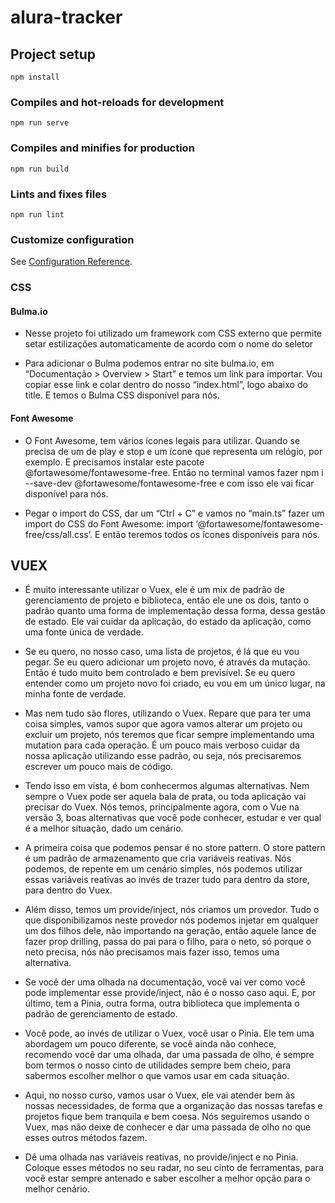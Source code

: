 # alura-tracker

## Project setup
```
npm install
```

### Compiles and hot-reloads for development
```
npm run serve
```

### Compiles and minifies for production
```
npm run build
```

### Lints and fixes files
```
npm run lint
```

### Customize configuration
See [Configuration Reference](https://cli.vuejs.org/config/).

### CSS

#### Bulma.io
- Nesse projeto foi utilizado um framework com CSS externo que permite setar estilizações automaticamente de acordo com o nome do seletor

- Para adicionar o Bulma podemos entrar no site bulma.io, em “Documentação > Overview > Start” e temos um link para importar. Vou copiar esse link e colar dentro do nosso “index.html”, logo abaixo do title. E temos o Bulma CSS disponível para nós.

#### Font Awesome
- O Font Awesome, tem vários ícones legais para utilizar. Quando se precisa de um de play e stop e um ícone que representa um relógio, por exemplo. E precisamos instalar este pacote @fortawesome/fontawesome-free. Então no terminal vamos fazer npm i --save-dev @fortawesome/fontawesome-free e com isso ele vai ficar disponível para nós.

-  Pegar o import do CSS, dar um “Ctrl + C” e vamos no “main.ts” fazer um import do CSS do Font Awesome: import ‘@fortawesome/fontawesome-free/css/all.css’. E então teremos todos os ícones disponíveis para nós.

## VUEX
-  É muito interessante utilizar o Vuex, ele é um mix de padrão de gerenciamento de projeto e biblioteca, então ele une os dois, tanto o padrão quanto uma forma de implementação dessa forma, dessa gestão de estado. Ele vai cuidar da aplicação, do estado da aplicação, como uma fonte única de verdade.

- Se eu quero, no nosso caso, uma lista de projetos, é lá que eu vou pegar. Se eu quero adicionar um projeto novo, é através da mutação. Então é tudo muito bem controlado e bem previsível. Se eu quero entender como um projeto novo foi criado, eu vou em um único lugar, na minha fonte de verdade.

- Mas nem tudo são flores, utilizando o Vuex. Repare que para ter uma coisa simples, vamos supor que agora vamos alterar um projeto ou excluir um projeto, nós teremos que ficar sempre implementando uma mutation para cada operação. É um pouco mais verboso cuidar da nossa aplicação utilizando esse padrão, ou seja, nós precisaremos escrever um pouco mais de código.

- Tendo isso em vista, é bom conhecermos algumas alternativas. Nem sempre o Vuex pode ser aquela bala de prata, ou toda aplicação vai precisar do Vuex. Nós temos, principalmente agora, com o Vue na versão 3, boas alternativas que você pode conhecer, estudar e ver qual é a melhor situação, dado um cenário.

- A primeira coisa que podemos pensar é no store pattern. O store pattern é um padrão de armazenamento que cria variáveis reativas. Nós podemos, de repente em um cenário simples, nós podemos utilizar essas variáveis reativas ao invés de trazer tudo para dentro da store, para dentro do Vuex.

- Além disso, temos um provide/inject, nós criamos um provedor. Tudo o que disponibilizamos neste provedor nós podemos injetar em qualquer um dos filhos dele, não importando na geração, então aquele lance de fazer prop drilling, passa do pai para o filho, para o neto, só porque o neto precisa, nós não precisamos mais fazer isso, temos uma alternativa.

- Se você der uma olhada na documentação, você vai ver como você pode implementar esse provide/inject, não é o nosso caso aqui. E, por último, tem a Pinia, outra forma, outra biblioteca que implementa o padrão de gerenciamento de estado.

- Você pode, ao invés de utilizar o Vuex, você usar o Pinia. Ele tem uma abordagem um pouco diferente, se você ainda não conhece, recomendo você dar uma olhada, dar uma passada de olho, é sempre bom termos o nosso cinto de utilidades sempre bem cheio, para sabermos escolher melhor o que vamos usar em cada situação.

- Aqui, no nosso curso, vamos usar o Vuex, ele vai atender bem às nossas necessidades, de forma que a organização das nossas tarefas e projetos fique bem tranquila e bem coesa. Nós seguiremos usando o Vuex, mas não deixe de conhecer e dar uma passada de olho no que esses outros métodos fazem.

- Dê uma olhada nas variáveis reativas, no provide/inject e no Pinia. Coloque esses métodos no seu radar, no seu cinto de ferramentas, para você estar sempre antenado e saber escolher a melhor opção para o melhor cenário.